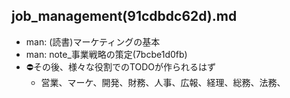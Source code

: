 job_management(91cdbdc62d).md
---

- man: (読書)マーケティングの基本
- man: note_事業戦略の策定(7bcbe1d0fb)
- ⛔️その後、様々な役割でのTODOが作られるはず
    - 営業、マーケ、開発、財務、人事、広報、経理、総務、法務、

